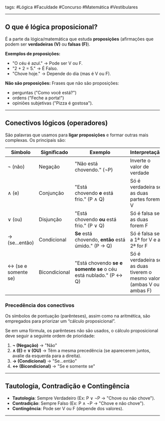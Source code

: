 tags: #Lógica #Faculdade #Concurso #Matemática #Vestibulares 
___
## O que é lógica proposicional?

É a parte da lógica/matemática que estuda **proposições** (afirmações que podem ser **verdadeiras (V)** ou **falsas (F)**).

**Exemplos de proposições:**
- "O céu é azul." → Pode ser V ou F.
- "2 + 2 = 5." → É Falso.
- "Chove hoje." → Depende do dia (mas é V ou F).

**Não são proposições:**
Frases que não são proposições: 
- perguntas ("Como você está?")
- ordens ("Feche a porta!")
- opiniões subjetivas ("Pizza é gostosa").
___
## Conectivos lógicos (operadores)

São palavras que usamos para **ligar proposições** e formar outras mais complexas. Os principais são:

| Símbolo             | Significado   | Exemplo                                                         | Interpretação                                                         |
| ------------------- | ------------- | --------------------------------------------------------------- | --------------------------------------------------------------------- |
| ¬ (não)             | Negação       | "Não está chovendo." (¬P)                                       | Inverte o valor de verdade                                            |
| ∧ (e)               | Conjunção     | "Está chovendo **e** está frio." (P ∧ Q)                        | Só é verdadeira se as duas partes forem V                             |
| ∨ (ou)              | Disjunção     | "Está chovendo **ou** está frio." (P ∨ Q)                       | Só é falsa se as duas forem F                                         |
| → (se...então)      | Condicional   | **Se** está chovendo, **então** está úmido." (P → Q)            | Só é falsa se a 1ª for V e a 2ª for F                                 |
| ↔ (se e somente se) | Bicondicional | "Está chovendo **se e somente se** o céu está nublado." (P ↔ Q) | Só é verdadeira se as duas tiverem o mesmo valor (ambas V ou ambas F) |
### Precedência dos conectivos
Os símbolos de pontuação (parênteses), assim como na aritmética, são empregados para priorizar um “cálculo proposicional”.

Se em uma fórmula, os parênteses não são usados, o cálculo proposicional deve seguir a seguinte ordem de prioridade:
1. **¬ (Negação)** → "Não"
2. **∧ (E)** e **∨ (OU)** → Têm a mesma precedência (se aparecerem juntos, avalie da esquerda para a direita).
3. **→ (Condicional)** → "Se...então"
4. **↔ (Bicondicional)** → "Se e somente se"

___
## Tautologia, Contradição e Contingência

- **Tautologia**: Sempre Verdadeiro (Ex: P ∨ ¬P → "Chove ou não chove").
- **Contradição**: Sempre Falso (Ex: P ∧ ¬P → "Chove e não chove").
- **Contingência**: Pode ser V ou F (depende dos valores).
___

